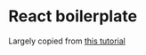 # React boilerplate

Largely copied from [this tutorial](https://blog.usejournal.com/creating-a-react-app-from-scratch-f3c693b84658)